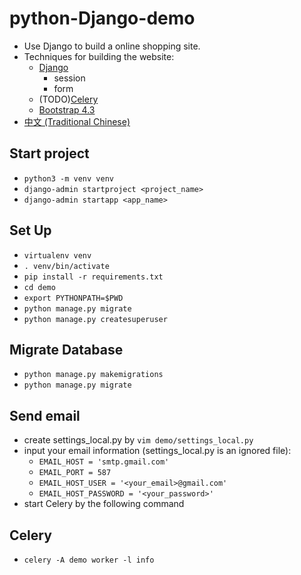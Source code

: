 # python-Django-demo
- Use Django to build a online shopping site.
- Techniques for building the website:
    - [Django](https://www.djangoproject.com/)
        - session
        - form
    - (TODO)[Celery](http://www.celeryproject.org/)
    - [Bootstrap 4.3](https://getbootstrap.com/)
- [中文 (Traditional Chinese)](https://github.com/ZoeLiao/python-Django-demo/blob/master/README.zh-TW.md)

## Start project
- `python3 -m venv venv`
- `django-admin startproject <project_name>`
- `django-admin startapp <app_name>`

## Set Up
- `virtualenv venv`
- `. venv/bin/activate`
- `pip install -r requirements.txt`
- `cd demo`
- `export PYTHONPATH=$PWD`
- `python manage.py migrate`
- `python manage.py createsuperuser`

## Migrate Database
- `python manage.py makemigrations`
- `python manage.py migrate`

## Send email
- create settings_local.py by `vim demo/settings_local.py`
- input your email information (settings_local.py is an ignored file):
    - `EMAIL_HOST = 'smtp.gmail.com'`
    - `EMAIL_PORT = 587`
    - `EMAIL_HOST_USER = '<your_email>@gmail.com'`
    - `EMAIL_HOST_PASSWORD = '<your_password>'`
- start Celery by the following command

## Celery
- `celery -A demo worker -l info`
